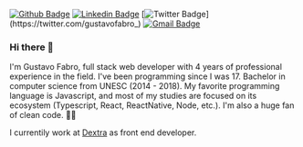 [![Github Badge](https://img.shields.io/badge/-Github-000?style=for-the-badge&logo=Github&logoColor=white&link=https://github.com/gustavofabro)](https://github.com/gustavofabro)
[![Linkedin Badge](https://img.shields.io/badge/-LinkedIn-blue?style=for-the-badge&logo=Linkedin&logoColor=white&link=https://www.linkedin.com/in/gustavo-fabro-a42701132/)](https://www.linkedin.com/in/gustavo-fabro-a42701132/)
[![Twitter Badge](https://img.shields.io/badge/-Twitter-1ca0f1?style=for-the-badge&labelColor=1ca0f1&logo=twitter&logoColor=white&link=https://twitter.com/gustavofabro_)](https://twitter.com/gustavofabro_)
[![Gmail Badge](https://img.shields.io/badge/-Gmail-c14438?style=for-the-badge&logo=Gmail&logoColor=white&link=mailto:gustavofabro.f@gmail.com)](mailto:gustavofabro.f@gmail.com)

### Hi there 👋

I'm Gustavo Fabro, full stack web developer with 4 years of professional experience in the field. I've been programming since I was 17. Bachelor in computer science from UNESC (2014 - 2018). My favorite programming language is Javascript, and most of my studies are focused on its ecosystem (Typescript, React, ReactNative, Node, etc.). I'm also a huge fan of clean code. :blue_book::sunglasses:

I currentily work at [Dextra](https://dextra.com.br/) as front end developer.
